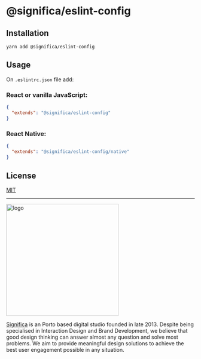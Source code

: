 # @significa/eslint-config

## Installation

`yarn add @significa/eslint-config`

## Usage

On `.eslintrc.json` file add:

### React or vanilla JavaScript:

```json
{
  "extends": "@significa/eslint-config"
}
```

### React Native:

```json
{
  "extends": "@significa/eslint-config/native"
}
```

## License

[MIT](https://github.com/Significa/significa-style/blob/master/LICENSE)

---

<a href="https://significa.co"><img src="https://user-images.githubusercontent.com/4838076/70076649-20d29b00-15f7-11ea-9379-e2fa1889a525.png" alt="logo" width="300px"></a>

[Significa](https://significa.pt/) is an Porto based digital studio founded in late 2013. Despite being specialised in Interaction Design and Brand Development, we believe that good design thinking can answer almost any question and solve most problems. We aim to provide meaningful design solutions to achieve the best user engagement possible in any situation.
